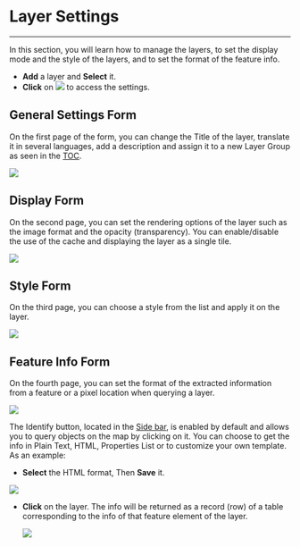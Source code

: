 # Layer Settings
****************

In this section, you will learn how to manage the layers, to set the display mode and the style of the layers, and to set the format of the feature info.

* **Add** a layer and **Select** it.
* **Click** on <img src="../img/properties.png" style="max-width:25px;"/> to access the settings.


General Settings Form
---------------------
On the first page of the form, you can change the Title of the layer,
translate it in several languages, add a description and assign it to a new Layer Group as seen in the [TOC](toc.md).

<img src="../img/general-settings-1.png" style="max-width:350px;"/>

Display Form
------------

On the second page, you can set the rendering options of the layer such as the image format and the opacity (transparency). You can enable/disable the use of the cache and displaying the layer as a single tile.

<img src="../img/display.png" style="max-width:350px;"/>

Style Form
----------
On the third page, you can choose a style from the list and apply it on the layer.

<img src="../img/style.png" style="max-width:500px;"/>

Feature Info Form
-----------------

On the fourth page, you can set the format of the extracted information from a feature or a pixel location when querying a layer.

<img src="../img/feature-info-form.png" style="max-width:350px;"/>

The Identify button, located in the [Side bar](side-bar.md), is enabled by default and allows you to query objects on the map by clicking on it. You can choose to get the info in Plain Text, HTML, Properties List or to customize your own template. As an example:

* **Select** the HTML format, Then **Save** it.

<img src="../img/html.png" style="max-width:350px;"/>

* **Click** on the layer. The info will be returned as a record (row) of a table corresponding to the info of that feature element of the layer.

    <img src="../img/html-1.png" style="max-width:700px;"/>